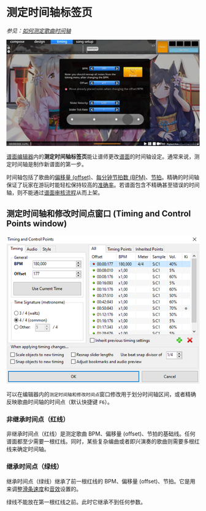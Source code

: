 # 测定时间轴标签页

*参见：[如何测定歌曲时间轴](/wiki/Guides/How_to_Time_Songs)*

![谱面编辑器里测定时间轴标签页的截图](/wiki/shared/timing/Timing_base.jpg)

[谱面编辑器](/wiki/Client/Beatmap_editor)内的**测定时间轴标签页**能让谱师更改[谱面](/wiki/Beatmap)的时间轴设定。通常来说，测定时间轴是制作新谱面的第一步。

时间轴包括了歌曲的[偏移量 (offset)](/wiki/Beatmapping/Offset)、[每分钟节拍数 (BPM)](/wiki/Beatmapping/Beats_per_minute)、[节拍](https://zh.wikipedia.org/wiki/%E8%8A%82%E6%8B%8D)。精确的时间轴保证了玩家在游玩时能轻松保持较高的[准确率](/wiki/Gameplay/Accuracy)。若谱面包含不精确甚至错误的时间轴，则不能通过[谱面审核流程](/wiki/Beatmap_ranking_procedure)从而上架。

## 测定时间轴和修改时间点窗口 (Timing and Control Points window)

![测定时间轴和修改时间点窗口的截图](/wiki/shared/timing/TimingSetup.png)

可以在编辑器内的`测定时间轴和修改时间点`窗口修改用于划分时间轴区间，或者精确反映歌曲时间轴的时间点（默认快捷键 `F6`）。

### 非继承时间点（红线）

非继承时间点（红线）是测定歌曲 BPM、偏移量 (offset)、节拍的基础线。任何谱面都至少需要一根红线。同时，某些复杂编曲或者即兴演奏的歌曲则需要多根红线来确定时间轴。

### 继承时间点（绿线）

继承时间点（绿线）继承了前一根红线的 BPM、偏移量 (offset)、节拍。它是用来调整[滑条速度](/wiki/Hit_object/Slider_velocity)和[音效](/wiki/Beatmapping/Hitsound)设置的。

绿线不能放在第一根红线之前。此时它继承不到任何参数。
